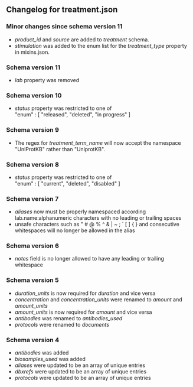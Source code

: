 ## Changelog for treatment.json

### Minor changes since schema version 11
* *product_id* and *source* are added to *treatment* schema.
* *stimulation* was added to the enum list for the *treatment_type* property in mixins.json.

### Schema version 11

* *lab* property was removed

### Schema version 10

* *status* property was restricted to one of  
    "enum" : [
        "released",
        "deleted",
        "in progress"
    ]

### Schema version 9

* The regex for *treatment_term_name* will now accept the namespace "UniProtKB" rather than "UniprotKB".

### Schema version 8

* *status* property was restricted to one of  
    "enum" : [
        "current",
        "deleted",
        "disabled"
    ]

### Schema version 7

* *aliases* now must be properly namespaced according lab.name:alphanumeric characters with no leading or trailing spaces
* unsafe characters such as " # @ % ^ & | ~ ; ` [ ] { } and consecutive whitespaces will no longer be allowed in the alias

### Schema version 6

* *notes* field is no longer allowed to have any leading or trailing whitespace

### Schema version 5
 
* *duration_units* is now required for *duration* and vice versa
* *concentration* and *concentration_units* were renamed to *amount* and *amount_units*
* *amount_units* is now required for *amount* and vice versa
* *antibodies* was renamed to *antibodies_used*
* *protocols* were renamed to *documents*

### Schema version 4

* *antibodies* was added 
* *biosamples_used* was added 
* *aliases* were updated to be an array of unique entries
* *dbxrefs* were updated to be an array of unique entries
* *protocols* were updated to be an array of unique entries
